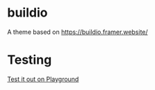 # buildio

A theme based on https://buildio.framer.website/

# Testing

[Test it out on Playground](https://playground.wordpress.net/?blueprint-url=https://raw.githubusercontent.com/WeAreIconick/buildio/refs/heads/main/_playground/blueprint.json)
